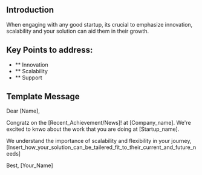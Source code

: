 ## Introduction
When engaging with any good startup, its crucial to emphasize innovation, scalability and your solution can aid them in their growth.

## Key Points to address:
- ** Innovation
- ** Scalability
- ** Support

## Template Message
Dear [Name],

Congratz on the [Recent_Achievement/News]! at [Company_name]. We're excited to knwo about the work that you are doing at [Startup_name].

We understand the importance of scalability and flexibility in your journey, [Insert_how_your_solution_can_be_tailered_fit_to_their_current_and_future_needs]

Best,
[Your_Name]